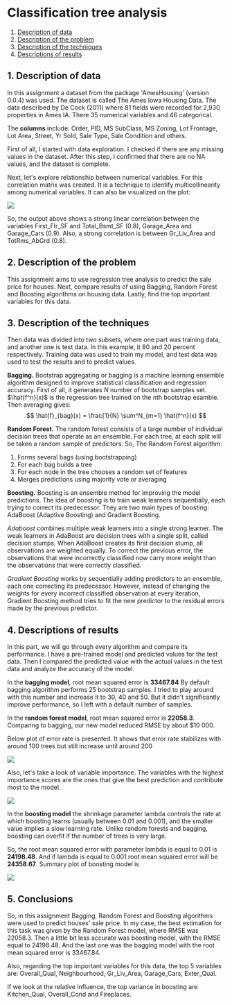 # Classification tree analysis

1. [Description of data](#1-description-of-data)
2. [Description of the problem](#2-description-of-the-problem)
3. [Description of the techniques](#3-description-of-the-techniques)
4. [Descriptions of results](#4-descriptions-of-results)


## 1. Description of data 

In this assignment a dataset from the package 'AmesHousing' (version 0.0.4) was used. The dataset is called The Ames Iowa Housing Data. The data described by De Cock (2011) where 81 fields were recorded for 2,930 properties in Ames IA. There 35 numerical variables and 46 categorical.

The **columns** include: Order, PID, MS SubClass, MS Zoning, Lot Frontage, Lot Area, Street, Yr Sold, Sale Type, Sale Condition and others.   

First of all, I started with data exploration. I checked if there are any missing values in the dataset. After this step, I confirmed that there are no NA values, and the dataset is complete. 

Next, let's explore relationship between numerical variables. For this correlation matrix was created. It is a technique to identify multicollinearity among numerical variables. It can also be visualized on the plot:

![](Plots/Rplot.png)

So, the output above shows a strong linear correlation between the variables First_Flr_SF and Total_Bsmt_SF (0.8), Garage_Area and Garage_Cars (0.9). Also, a strong correlation is between Gr_Liv_Area and TotRms_AbGrd (0.8).

## 2. Description of the problem 

This assignment aims to use regression tree analysis to predict the sale price for houses. Next, compare results of using Bagging, Random Forest and Boosting algorithms on housing data. Lastly, find the top important variables for this data. 

## 3. Description of the techniques 

Then data was divided into two subsets, where one part was training data, and another one is test data. In this example, it 80 and 20 percent respectively. Training data was used to train my model, and test data was used to test the results and to predict values.

**Bagging.** Bootstrap aggregating or bagging is a machine learning ensemble algorithm designed to improve statistical classification and regression accuracy. 
First of all, it generates $N$ number of bootstrap samples set. $\hat{f^n}(x)$ is the regression tree trained on the $n$th bootstrap esamble. Then averaging gives: 
$$ \hat{f}_{bag}(x) = \frac{1}{N} \sum^N_{m=1} \hat{f^n}(x) $$

**Random Forest.** The random forest consists of a large number of individual decision trees that operate as an ensemble.  For each tree, at each split will be taken a random sample of predictors. So, The Random Forest algorithm:

1) Forms several bags (using bootstrapping)
2) For each bag builds a tree
3) For each node in the tree chooses a random set of features
4) Merges predictions using majority vote or averaging

**Boosting.** Boosting is an ensemble method for improving the model predictions. The idea of boosting is to train weak learners sequentially, each trying to correct its predecessor. They are two main types of boosting: AdaBoost (Adaptive Boosting) and Gradient Boosting.

*Adaboost* combines multiple weak learners into a single strong learner. The weak learners in AdaBoost are decision trees with a single split, called decision stumps. When AdaBoost creates its first decision stump, all observations are weighted equally. To correct the previous error, the observations that were incorrectly classified now carry more weight than the observations that were correctly classified.

*Gradient Boosting* works by sequentially adding predictors to an ensemble, each one correcting its predecessor. However, instead of changing the weights for every incorrect classified observation at every iteration, Gradient Boosting method tries to fit the new predictor to the residual errors made by the previous predictor.

## 4. Descriptions of results 

In this part, we will go through every algorithm and compare its performance. I have a pre-trained model and predicted values for the test data. Then I compared the predicted value with the actual values in the test data and analyze the accuracy of the model.

In the **bagging model**, root mean squared error is **33467.84** By default bagging algorithm performs 25 bootstrap samples. I tried to play around with this number and increase it to 30, 40 and 50. But it didn't significantly improve performance, so I left with a default number of samples. 

In the **random forest model**, root mean squared error is **22058.3**. Comparing to bagging, our new model reduced RMSE by about $10 000. 

Below plot of error rate is presented. It shows that error rate stabilizes with around 100 trees but still increase until around 200

![](Plots/Rplot03.png)

Also, let's take a look of variable importance. The variables with the highest importance scores are the ones that give the best prediction and contribute most to the model.

![](Plots/Rplot06.png)

In the **boosting model** the shrinkage parameter lambda controls the rate at which boosting learns (usually between 0.01 and 0.001), and the smaller value implies a slow learning rate. Unlike random forests and bagging, boosting can overfit if the number of trees is very large.

So, the root mean squared error with parameter lambda is equal to 0.01 is **24198.48**. And if lambda is equal to 0.001 root mean squared error will be **24358.67**. Summary plot of boosting model is

![](Plots/Rplot04.png)

## 5. Conclusions 

So, in this assignment Bagging, Random Forest and Boosting algorithms were used to predict houses' sale price.  In my case, the best estimation for this task was given by the Random Forest model, where RMSE was 22058.3. Then a little bit less accurate was boosting model, with the RMSE equal to 24198.48. And the last one was the bagging model with the root mean squared error is 33467.84.

Also, regarding the top important variables for this data, the top 5 variables are: Overall_Qual, Neighbourhood, Gr_Liv_Area, Garage_Cars, Exter_Qual. 

If we look at the relative influence, the top variance in boosting are Kitchen_Qual, Overall_Cond and Fireplaces.


